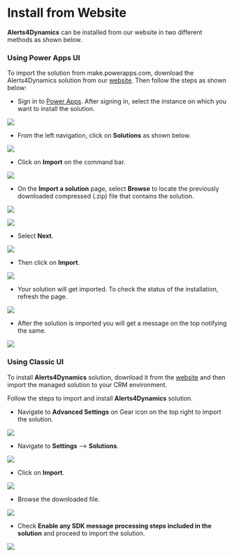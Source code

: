 # Install from Website

**Alerts4Dynamics** can be installed from our website in two different methods as shown below.

### Using Power Apps UI

To import the solution from make.powerapps.com, download the Alerts4Dynamics solution from our [website](https://www.inogic.com/product/productivity-apps/add-manage-schedule-notifications-alerts-4-dynamics-365-crm). Then follow the steps as shown below:

* Sign in to [Power Apps](https://make.powerapps.com/?utm\_source=padocs\&utm\_medium=linkinadoc\&utm\_campaign=referralsfromdoc). After signing in, select the instance on which you want to install the solution.

![](<../../.gitbook/assets/1 (294).png>)

* From the left navigation, click on **Solutions** as shown below.

![](<../../.gitbook/assets/2 (44).png>)

* Click on **Import** on the command bar.

![](<../../.gitbook/assets/3 (3).png>)

* &#x20;On the **Import a solution** page, select **Browse** to locate the previously downloaded compressed (.zip) file that contains the solution.

![](<../../.gitbook/assets/4 (10).png>)

![](<../../.gitbook/assets/5 (26).png>)

* Select **Next**.

![](<../../.gitbook/assets/6 (11).png>)

* Then click on **Import**.

![](<../../.gitbook/assets/7 (3).png>)

* Your solution will get imported. To check the status of the installation, refresh the page.

![](<../../.gitbook/assets/8 (5).png>)

* After the solution is imported you will get a message on the top notifying the same.&#x20;

![](<../../.gitbook/assets/9 (1).png>)

### Using Classic UI

To install **Alerts4Dynamics** solution, download it from the [website](https://www.inogic.com/product/productivity-apps/add-manage-schedule-notifications-alerts-4-dynamics-365-crm) and then import the managed solution to your CRM environment.&#x20;

Follow the steps to import and install **Alerts4Dynamics** solution.

* Navigate to **Advanced Settings** on Gear icon on the top right to import the solution.

![](<../../.gitbook/assets/a (2).png>)

* Navigate to **Settings** --> **Solutions**.

![](<../../.gitbook/assets/b (5).png>)

* Click on **Import**.

![](<../../.gitbook/assets/c (8).png>)

* Browse the downloaded file.

![](<../../.gitbook/assets/2020-09-30 09\_45\_48-Greenshot.png>)

* Check **Enable any SDK message processing steps included in the solution** and proceed to import the solution.

![](<../../.gitbook/assets/e (3).png>)

<figure><img src="../../.gitbook/assets/classic ui install.png" alt=""><figcaption></figcaption></figure>
